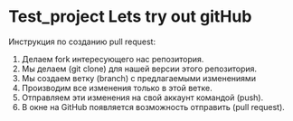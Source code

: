 # Test_project Lets try out gitHub

Инструкция по созданию pull request:

1. Делаем fork интересующего нас репозитория.
2. Мы делаем (git clone) для нашей версии этого репозитория.
3. Мы создаем ветку (branch) с предлагаемыми изменениями
4. Производим все изменения только в этой ветке.
5. Отправляем эти изменения на свой аккаунт командой (push).
6. В окне на GitHub появляется возможность отправить (pull request).